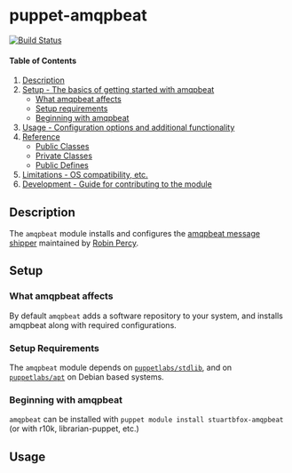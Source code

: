 # puppet-amqpbeat

[![Build Status](https://travis-ci.org/stuartbfox/puppet-amqpbeat.svg?branch=master)](https://travis-ci.org/stuartbfox/puppet-amqpbeat)

#### Table of Contents

1. [Description](#description)
2. [Setup - The basics of getting started with amqpbeat](#setup)
    - [What amqpbeat affects](#what-amqpbeat-affects)
    - [Setup requirements](#setup-requirements)
    - [Beginning with amqpbeat](#beginning-with-amqpbeat)
3. [Usage - Configuration options and additional functionality](#usage)
4. [Reference](#reference)
    - [Public Classes](#public-classes)
    - [Private Classes](#private-classes)
    - [Public Defines](#public-defines)
5. [Limitations - OS compatibility, etc.](#limitations)
6. [Development - Guide for contributing to the module](#development)

## Description

The `amqpbeat` module installs and configures the [amqpbeat message shipper](https://github.com/robinpercy/amqpbeat) maintained by [Robin Percy](https://github.com/robinpercy).

## Setup

### What amqpbeat affects

By default `amqpbeat` adds a software repository to your system, and installs amqpbeat along
with required configurations.

### Setup Requirements

The `amqpbeat` module depends on [`puppetlabs/stdlib`](https://forge.puppetlabs.com/puppetlabs/stdlib), and on
[`puppetlabs/apt`](https://forge.puppetlabs.com/puppetlabs/apt) on Debian based systems.

### Beginning with amqpbeat

`amqpbeat` can be installed with `puppet module install stuartbfox-amqpbeat` (or with r10k, librarian-puppet, etc.)

## Usage
